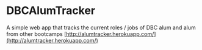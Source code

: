 # DBCAlumTracker
A simple web app that tracks the current roles / jobs of DBC alum and alum from other bootcamps
[http://alumtracker.herokuapp.com/](http://alumtracker.herokuapp.com/)
